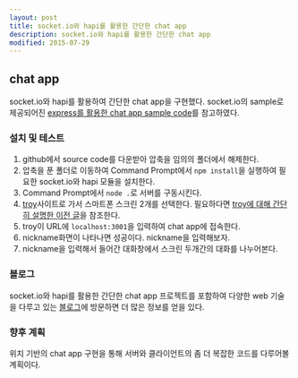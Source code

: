 ```yaml
---
layout: post
title: socket.io와 hapi를 활용한 간단한 chat app
description: socket.io와 hapi를 활용한 간단한 chat app
modified: 2015-07-29
---
```


## chat app

socket.io와 hapi를 활용하여 간단한 chat app을 구현했다. socket.io의 sample로 제공되어진 [express를 활용한 chat app sample code](https://github.com/socketio/socket.io/tree/master/examples/chat)를 참고하였다. 

### 설치 및 테스트 

1. github에서 source code를 다운받아 압축을 임의의 폴더에서 해제한다. 
2. 압축을 푼 폴더로 이동하여 Command Prompt에서 `npm install`을 실행하여 필요한  socket.io와 hapi 모듈을 설치한다.
3. Command Prompt에서 `node .`로 서버를 구동시킨다. 
4. [troy](http://troy.labs.daum.net/)사이트로 가서 스마트폰 스크린 2개를 선택한다. 필요하다면 [troy에 대해 간단히 설명한 이전 글](http://dakoo.github.io/daum-troy/)을 참조한다. 
5. troy이 URL에 `localhost:3001`을 입력하여 chat app에 접속한다. 
6. nickname화면이 나타나면 성공이다. nickname을 입력해보자. 
7. nickname을 입력해서 들어간 대화창에서 스크린 두개간의 대화를 나누어본다. 

### 블로그

socket.io와 hapi를 활용한 간단한 chat app 프로젝트를 포함하여 다양한 web 기술을 다루고 있는 [블로그](http://dakoo.github.io)에 방문하면 더 많은 정보를 얻을 있다. 

### 향후 계획

위치 기반의 chat app 구현을 통해 서버와 클라이언트의 좀 더 복잡한 코드를 다루어볼 계획이다.  